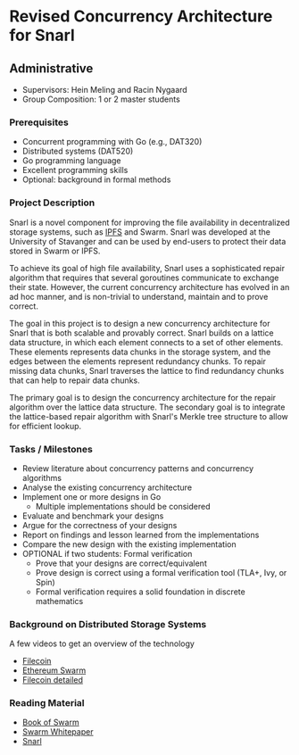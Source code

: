 # Revised Concurrency Architecture for Snarl

## Administrative

- Supervisors: Hein Meling and Racin Nygaard
- Group Composition: 1 or 2 master students

### Prerequisites

- Concurrent programming with Go (e.g., DAT320)
- Distributed systems (DAT520)
- Go programming language
- Excellent programming skills
- Optional: background in formal methods

### Project Description

Snarl is a novel component for improving the file availability in decentralized storage systems, such as [IPFS](https://ipfs.io/) and Swarm.
Snarl was developed at the University of Stavanger and can be used by end-users to protect their data stored in Swarm or IPFS.

To achieve its goal of high file availability, Snarl uses a sophisticated repair algorithm that requires that several goroutines communicate to exchange their state.
However, the current concurrency architecture has evolved in an ad hoc manner, and is non-trivial to understand, maintain and to prove correct.

The goal in this project is to design a new concurrency architecture for Snarl that is both scalable and provably correct.
Snarl builds on a lattice data structure, in which each element connects to a set of other elements.
These elements represents data chunks in the storage system, and the edges between the elements represent redundancy chunks.
To repair missing data chunks, Snarl traverses the lattice to find redundancy chunks that can help to repair data chunks.

The primary goal is to design the concurrency architecture for the repair algorithm over the lattice data structure.
The secondary goal is to integrate the lattice-based repair algorithm with Snarl's Merkle tree structure to allow for efficient lookup.

### Tasks / Milestones

- Review literature about concurrency patterns and concurrency algorithms
- Analyse the existing concurrency architecture
- Implement one or more designs in Go
  - Multiple implementations should be considered
- Evaluate and benchmark your designs
- Argue for the correctness of your designs
- Report on findings and lesson learned from the implementations
- Compare the new design with the existing implementation
- OPTIONAL if two students: Formal verification
  - Prove that your designs are correct/equivalent
  - Prove design is correct using a formal verification tool (TLA+, Ivy, or Spin)
  - Formal verification requires a solid foundation in discrete mathematics

### Background on Distributed Storage Systems

A few videos to get an overview of the technology

- [Filecoin](https://www.youtube.com/watch?v=EClPAFPeXIQ)
- [Ethereum Swarm](https://www.youtube.com/watch?v=VgTZV471WFM)
- [Filecoin detailed](https://www.youtube.com/watch?v=P28aNAdZDi4)
  
### Reading Material

- [Book of Swarm](https://www.ethswarm.org/The-Book-of-Swarm.pdf)
- [Swarm Whitepaper](https://www.ethswarm.org/swarm-whitepaper.pdf)
- [Snarl](##TODO)
